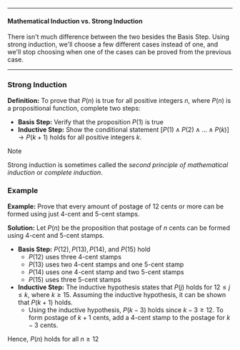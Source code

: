 - - -
#### Mathematical Induction vs. Strong Induction
There isn't much difference between the two besides the Basis Step. Using strong induction, we'll choose a few different cases instead of one, and we'll stop choosing when one of the cases can be proved from the previous case.

- - -
### Strong Induction
**Definition:** To prove that $P(n)$ is true for all positive integers $n$, where $P(n)$ is a propositional function, complete two steps:
- **Basis Step:** Verify that the proposition $P(1)$ is true
- **Inductive Step:** Show the conditional statement $[P(1)\land P(2)\land\dots \land P(k)]\to P(k+1)$ holds for all positive integers $k$.

> [!note]
> Strong induction is sometimes called the _second principle of mathematical induction_ or _complete induction_.

### Example
**Example:** Prove that every amount of postage of 12 cents or more can be formed using just 4-cent and 5-cent stamps.

**Solution:**
Let $P(n)$ be the proposition that postage of $n$ cents can be formed using 4-cent and 5-cent stamps.
- **Basis Step:** $P(12),P(13),P(14),$ and $P(15)$ hold
	- $P(12)$ uses three 4-cent stamps
	- $P(13)$ uses two 4-cent stamps and one 5-cent stamp
	- $P(14)$ uses one 4-cent stamp and two 5-cent stamps
	- $P(15)$ uses three 5-cent stamps
- **Inductive Step:** The inductive hypothesis states that $P(j)$ holds for $12\leq j\leq k$, where $k\geq 15$. Assuming the inductive hypothesis, it can be shown that $P(k+1)$ holds.
	- Using the inductive hypothesis, $P(k-3)$ holds since $k-3\geq 12$. To form postage of $k+1$ cents, add a 4-cent stamp to the postage for $k-3$ cents.

Hence, $P(n)$ holds for all $n\geq 12$